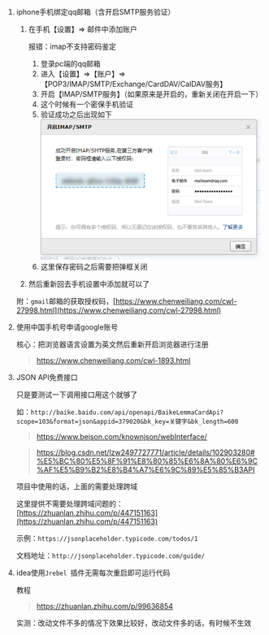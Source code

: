 <!--
 * @Date: 2022-02-21 17:22:26
 * @LastEditors: Lq
 * @LastEditTime: 2022-08-01 18:43:25
 * @FilePath: \learnningNotes\软件推荐及破解锦集\软件小技巧.md
-->
1. iphone手机绑定qq邮箱（含开启SMTP服务验证）

    1. 在手机【设置】=> 邮件中添加账户

        报错：imap不支持密码鉴定

        1. 登录pc端的qq邮箱
        2. 进入【设置】=>【账户】=>【POP3/IMAP/SMTP/Exchange/CardDAV/CalDAV服务】
        3. 开启【IMAP/SMTP服务】（如果原来是开启的，重新关闭在开启一下）
        4. 这个时候有一个密保手机验证
        5. 验证成功之后出现如下
            <img src="./img/邮件开启IMAP.png" />
        6. 这里保存密码之后需要把弹框关闭

    2. 然后重新回去手机设置中添加就可以了

    附：`gmail`邮箱的获取授权码，[https://www.chenweiliang.com/cwl-27998.html](https://www.chenweiliang.com/cwl-27998.html)

2. 使用中国手机号申请google账号

    核心：把浏览器语言设置为英文然后重新开启浏览器进行注册

    > https://www.chenweiliang.com/cwl-1893.html

3. JSON API免费接口

    只是要测试一下调用接口用这个就够了

    如：`http://baike.baidu.com/api/openapi/BaikeLemmaCardApi?scope=103&format=json&appid=379020&bk_key=关键字&bk_length=600`

    > https://www.bejson.com/knownjson/webInterface/


    > https://blog.csdn.net/lzw2497727771/article/details/102903280#%E5%BC%80%E5%8F%91%E8%80%85%E6%8A%80%E6%9C%AF%E5%B9%B2%E8%B4%A7%E6%9C%89%E5%85%B3API

    项目中使用的话，上面的需要处理跨域

    这里提供不需要处理跨域问题的：[https://zhuanlan.zhihu.com/p/447151163](https://zhuanlan.zhihu.com/p/447151163)

    示例：`https://jsonplaceholder.typicode.com/todos/1`

    文档地址：`http://jsonplaceholder.typicode.com/guide/`

4. idea使用`Jrebel `插件无需每次重启即可运行代码

    教程

    > https://zhuanlan.zhihu.com/p/99636854

    实测：改动文件不多的情况下效果比较好，改动文件多的话，有时候不生效